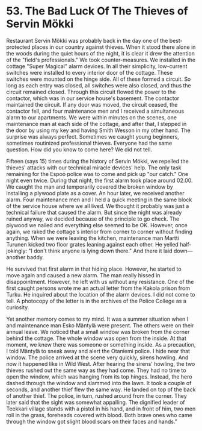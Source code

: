 


    
# 53. The Bad Luck Of The Thieves of Servin Mökki

Restaurant Servin Mökki was probably back in the day one of the best-protected places in our country against thieves. When it stood there alone in the woods during the quiet hours of the night, it is clear it drew the attention of the "field's professionals." We took counter-measures. We installed in the cottage "Super Magical" alarm devices. In all their simplicity, low-current switches were installed to every interior door of the cottage. These switches were mounted on the hinge side. All of these formed a circuit. So long as each entry was closed, all switches were also closed, and thus the circuit remained closed. Through this circuit flowed the power to the contactor, which was in our service house's basement. The contactor maintained the circuit. If any door was moved, the circuit ceased, the contactor fell, and four maintenance men and I received a simultaneous alarm to our apartments. We were within minutes on the scenes, one maintenance man at each side of the cottage, and after that, I stepped in the door by using my key and having Smith Wesson in my other hand. The surprise was always perfect. Sometimes we caught young beginners, sometimes routinized professional thieves. Everyone had the same question. How did you know to come here? We did not tell.

Fifteen (says 15) times during the history of Servin Mökki, we repelled the thieves' attacks with our technical miracle devices' help. The only task remaining for the Espoo police was to come and pick up "our catch." One night even twice. During that night, the first alarm took place around 02.00. We caught the man and temporarily covered the broken window by installing a plywood plate as a cover. An hour later, we received another alarm. Four maintenance men and I held a quick meeting in the same block of the service house where we all lived. We thought it probably was just a technical failure that caused the alarm. But since the night was already ruined anyway, we decided because of the principle to go check. The plywood we nailed and everything else seemed to be OK. However, once again, we raked the cottage's interior from corner to corner without finding anything. When we were leaving the kitchen, maintenance man Martti Turunen kicked two floor grates leaning against each other. He yelled half-jokingly: "I don't think anyone is lying down there." And there it laid down—another baddy.

He survived that first alarm in that hiding place. However, he started to move again and caused a new alarm. The man really hissed in disappointment. However, he left with us without any resistance. One of the first caught persons wrote me an actual letter from the Kakola prison from Turku. He inquired about the location of the alarm devices. I did not come to tell. A photocopy of the letter is in the archives of the Police College as a curiosity.

Yet another memory comes to my mind. It was a summer situation when I and maintenance man Esko Mäntylä were present. The others were on their annual leave. We noticed that a small window was broken from the corner behind the cottage. The whole window was open from the inside. At that moment, we knew there was someone or something inside. As a precaution, I told Mäntylä to sneak away and alert the Otaniemi police. I hide near that window. The police arrived at the scene very quickly, sirens howling. And now it happened like in Wild West. After hearing the sirens' howling, the two thieves rushed out the same way as they had come. They had no time to open the window, which was hanging from its top hinges. Instead, the hero dashed through the window and slammed into the lawn. It took a couple of seconds, and another thief flew the same way. He landed on top of the back of another thief. The police, in turn, rushed around from the corner. They later said that the sight was somewhat appalling. The dignified leader of Teekkari village stands with a pistol in his hand, and in front of him, two men roll in the grass, foreheads covered with blood. Both brave ones who came through the window got slight blood scars on their faces and hands."
